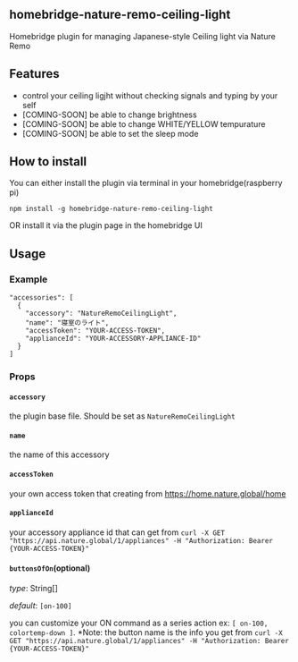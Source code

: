 ## homebridge-nature-remo-ceiling-light

Homebridge plugin for managing Japanese-style Ceiling light via Nature Remo

## Features
- control your ceiling ligjht without checking signals and typing by your self
- [COMING-SOON] be able to change brightness
- [COMING-SOON] be able to change WHITE/YELLOW tempurature
- [COMING-SOON] be able to set the sleep mode

## How to install
You can either install the plugin via terminal in your homebridge(raspberry pi)
```
npm install -g homebridge-nature-remo-ceiling-light
```
OR install it via the plugin page in the homebridge UI


## Usage
### Example
```
"accessories": [
  {
    "accessory": "NatureRemoCeilingLight",
    "name": "寝室のライト",
    "accessToken": "YOUR-ACCESS-TOKEN",
    "applianceId": "YOUR-ACCESSORY-APPLIANCE-ID"
  }
]
```

### Props
#### `accessory `
the plugin base file. Should be set as `NatureRemoCeilingLight `


#### `name`
the name of this accessory

#### `accessToken`
your own access token that creating from https://home.nature.global/home

#### `applianceId`
your accessory appliance id that can get from `curl -X GET "https://api.nature.global/1/appliances" -H "Authorization: Bearer {YOUR-ACCESS-TOKEN}"`

#### `buttonsOfOn`(optional)

*type*: String[]

*default*: `[on-100]`

you can customize your ON command as a series action ex: `[ on-100, colortemp-down ]`.
*Note: the button name is the info you get from  `curl -X GET "https://api.nature.global/1/appliances" -H "Authorization: Bearer {YOUR-ACCESS-TOKEN}"`

